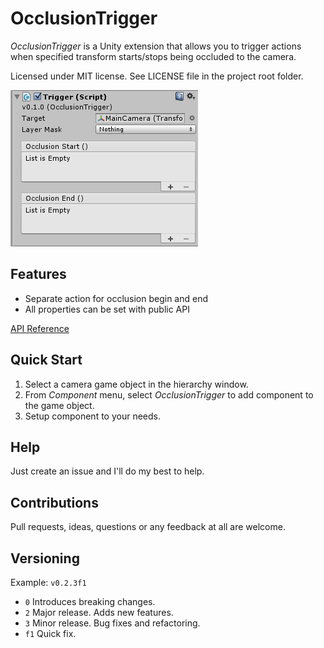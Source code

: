 ﻿# OcclusionTrigger

*OcclusionTrigger* is a Unity extension that allows you to trigger actions when specified transform starts/stops being occluded to the camera.

Licensed under MIT license. See LICENSE file in the project root folder.

![OcclusionTrigger](/Resources/cover_screenshot.png?raw=true)

## Features

* Separate action for occlusion begin and end
* All properties can be set with public API

[API Reference](https://github.com/bartlomiejwolk/occlusiontrigger/wiki/API%20Reference)

## Quick Start

1. Select a camera game object in the hierarchy window.
2. From *Component* menu, select *OcclusionTrigger* to add component to the game object.
3. Setup component to your needs.

## Help

Just create an issue and I'll do my best to help.

## Contributions

Pull requests, ideas, questions or any feedback at all are welcome.

## Versioning

Example: `v0.2.3f1`

- `0` Introduces breaking changes.
- `2` Major release. Adds new features.
- `3` Minor release. Bug fixes and refactoring.
- `f1` Quick fix.
